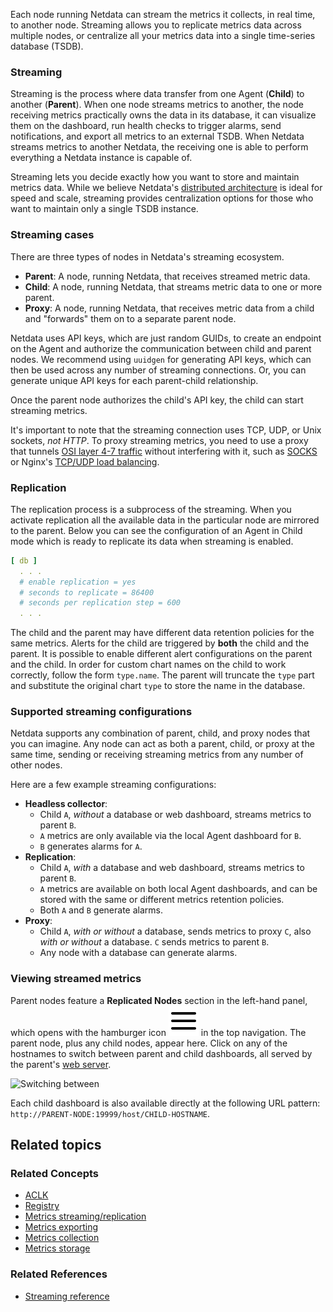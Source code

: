 <!--
title: "Metrics streaming-replication"
sidebar_label: "Metrics streaming-replication"
custom_edit_url: "https://github.com/netdata/netdata/blob/master/docs/concepts/netdata-agent/metrics-streaming-replication.md"
sidebar_position: "1300"
learn_status: "Unpublished"
learn_topic_type: "Concepts"
learn_rel_path: "Concepts/Netdata agent"
learn_docs_purpose: "Explain the streaming and replication concepts"
-->

Each node running Netdata can stream the metrics it collects, in real time, to another node. Streaming allows you to
replicate metrics data across multiple nodes, or centralize all your metrics data into a single time-series database
(TSDB).

### Streaming

Streaming is the process where data transfer from one Agent (**Child**) to another (**Parent**). When one node streams
metrics to another, the
node receiving metrics practically owns the data in its database, it can
visualize them on the dashboard, run health checks to trigger alarms, send notifications, and export all metrics to an
external TSDB. When Netdata streams metrics to another Netdata, the receiving one is able to perform everything a
Netdata instance is capable of.

Streaming lets you decide exactly how you want to store and maintain metrics data. While we believe Netdata's
[distributed architecture](https://github.com/netdata/netdata/blob/master/docs/concepts/netdata-architecture/distributed-data-architecture.md)
is ideal for speed and scale, streaming
provides centralization options for those who want to maintain only a single TSDB instance.

### Streaming cases

There are three types of nodes in Netdata's streaming ecosystem.

- **Parent**: A node, running Netdata, that receives streamed metric data.
- **Child**: A node, running Netdata, that streams metric data to one or more parent.
- **Proxy**: A node, running Netdata, that receives metric data from a child and "forwards" them on to a
  separate parent node.

Netdata uses API keys, which are just random GUIDs, to create an endpoint on the Agent and authorize the communication
between child and parent nodes. We recommend using `uuidgen` for generating API keys, which can then be used across any
number of streaming connections. Or, you can generate unique API keys for each parent-child relationship.

Once the parent node authorizes the child's API key, the child can start streaming metrics.

It's important to note that the streaming connection uses TCP, UDP, or Unix sockets, _not HTTP_. To proxy streaming
metrics, you need to use a proxy that tunnels [OSI layer 4-7
traffic](https://en.wikipedia.org/wiki/OSI_model#Layer_4:_Transport_Layer) without interfering with it, such as
[SOCKS](https://en.wikipedia.org/wiki/SOCKS) or Nginx's [TCP/UDP load
balancing](https://docs.nginx.com/nginx/admin-guide/load-balancer/tcp-udp-load-balancer/).

### Replication

The replication process is a subprocess of the streaming. When you activate replication all the available data in the
particular node are mirrored to the parent. Below you can see the configuration of an Agent in Child mode which is
ready to replicate its data when streaming is enabled.

```yaml
[ db ]
  . . .
  # enable replication = yes
  # seconds to replicate = 86400
  # seconds per replication step = 600
  . . . 
```

The child and the parent may have different data retention policies for the same metrics. Alerts for the child are
triggered by **both** the child and the parent. It is possible to enable different alert
configurations on the parent and the child. In order for custom chart names on the child to work correctly, follow the
form `type.name`. The parent will truncate the `type` part and substitute the original chart `type` to store the name in
the database.

### Supported streaming configurations

Netdata supports any combination of parent, child, and proxy nodes that you can imagine. Any node can act as both a
parent, child, or proxy at the same time, sending or receiving streaming metrics from any number of other nodes.

Here are a few example streaming configurations:

- **Headless collector**:
    - Child `A`, _without_ a database or web dashboard, streams metrics to parent `B`.
    - `A` metrics are only available via the local Agent dashboard for `B`.
    - `B` generates alarms for `A`.
- **Replication**:
    - Child `A`, _with_ a database and web dashboard, streams metrics to parent `B`.
    - `A` metrics are available on both local Agent dashboards, and can be stored with the same or different metrics
      retention policies.
    - Both `A` and `B` generate alarms.
- **Proxy**:
    - Child `A`, _with or without_ a database, sends metrics to proxy `C`, also _with or without_ a database. `C` sends
      metrics to parent `B`.
    - Any node with a database can generate alarms.

### Viewing streamed metrics

Parent nodes feature a **Replicated Nodes** section in the left-hand panel, which opens with the hamburger icon
![Hamburger icon](https://raw.githubusercontent.com/netdata/netdata-ui/master/src/components/icon/assets/hamburger.svg)
in the top navigation. The parent node, plus any child nodes, appear here. Click on any of the hostnames to switch
between parent and child dashboards, all served by the
parent's [web server](https://github.com/netdata/netdata/blob/master/web/server/README.md).

![Switching between
](https://user-images.githubusercontent.com/1153921/110043346-761ec000-7d04-11eb-8e58-77670ba39161.gif)

Each child dashboard is also available directly at the following URL pattern:
`http://PARENT-NODE:19999/host/CHILD-HOSTNAME`.

## Related topics

### Related Concepts

- [ACLK](https://github.com/netdata/netdata/blob/master/docs/concepts/netdata-agent/aclk.md)
- [Registry](https://github.com/netdata/netdata/blob/master/docs/concepts/netdata-agent/registry.md)
- [Metrics streaming/replication](https://github.com/netdata/netdata/blob/master/docs/concepts/netdata-agent/metrics-streaming-replication.md)
- [Metrics exporting](https://github.com/netdata/netdata/blob/master/docs/concepts/netdata-agent/metrics-exporting.md)
- [Metrics collection](https://github.com/netdata/netdata/blob/master/docs/concepts/netdata-agent/metrics-collection.md)
- [Metrics storage](https://github.com/netdata/netdata/blob/master/docs/concepts/netdata-agent/metrics-storage.md)

### Related References

- [Streaming reference](https://github.com/netdata/netdata/blob/master/streaming/README.md)
